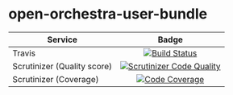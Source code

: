open-orchestra-user-bundle
==========================


| Service       | Badge         |
| ------------- |:-------------:|
| Travis | [![Build Status](https://magnum.travis-ci.com/itkg/open-orchestra-user-bundle.svg?token=jFMwikTSYoZgNjR86FGs&branch=master)](https://magnum.travis-ci.com/itkg/open-orchestra-user-bundle) |
| Scrutinizer (Quality score) | [![Scrutinizer Code Quality](https://scrutinizer-ci.com/g/open-orchestra/open-orchestra-user-bundle/badges/quality-score.png?b=master)](https://scrutinizer-ci.com/g/open-orchestra/open-orchestra-user-bundle/?branch=master) |
| Scrutinizer (Coverage) | [![Code Coverage](https://scrutinizer-ci.com/g/open-orchestra/open-orchestra-user-bundle/badges/coverage.png?b=master)](https://scrutinizer-ci.com/g/open-orchestra/open-orchestra-user-bundle/?branch=master) |
